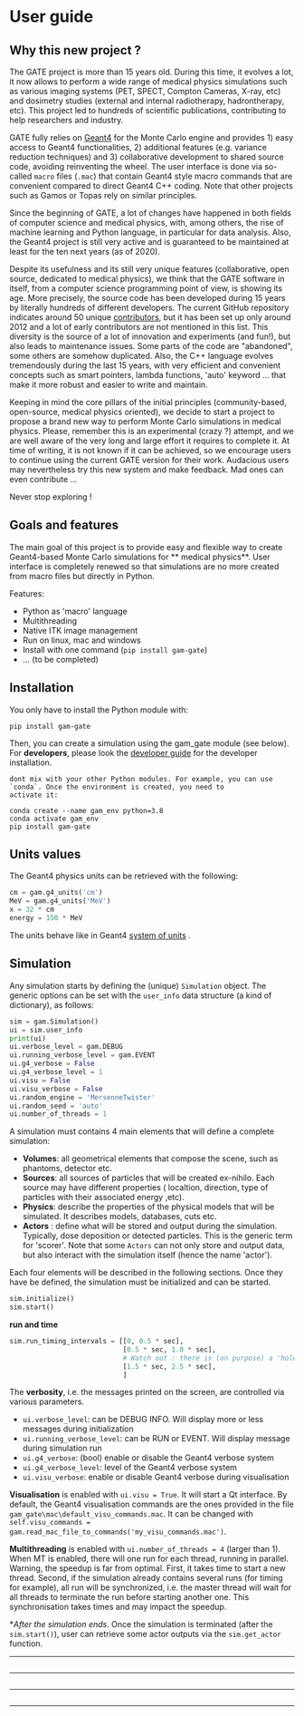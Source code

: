 # User guide

## Why this new project ?

The GATE project is more than 15 years old. During this time, it evolves a lot, it now allows to perform a wide range of
medical physics simulations such as various imaging systems (PET, SPECT, Compton Cameras, X-ray, etc) and dosimetry
studies (external and internal radiotherapy, hadrontherapy, etc). This project led to hundreds of scientific
publications, contributing to help researchers and industry.

GATE fully relies on [Geant4](http://www.geant4.org) for the Monte Carlo engine and provides 1) easy access to Geant4
functionalities, 2) additional features (e.g. variance reduction techniques) and 3) collaborative development to shared
source code, avoiding reinventing the wheel. The user interface is done via so-called `macro` files (`.mac`) that
contain Geant4 style macro commands that are convenient compared to direct Geant4 C++ coding. Note that other projects
such as Gamos or Topas rely on similar principles.

Since the beginning of GATE, a lot of changes have happened in both fields of computer science and medical physics,
with, among others, the rise of machine learning and Python language, in particular for data analysis. Also, the Geant4
project is still very active and is guaranteed to be maintained at least for the ten next years (as of 2020).

Despite its usefulness and its still very unique features (collaborative, open source, dedicated to medical physics), we
think that the GATE software in itself, from a computer science programming point of view, is showing its age. More
precisely, the source code has been developed during 15 years by literally hundreds of different developers. The current
GitHub repository indicates around 50 unique [contributors](https://github.com/OpenGATE/Gate/blob/develop/AUTHORS), but
it has been set up only around 2012 and a lot of early contributors are not mentioned in this list. This diversity is
the source of a lot of innovation and experiments (and fun!), but also leads to maintenance issues. Some parts of the
code are "abandoned", some others are somehow duplicated. Also, the C++ language evolves tremendously during the last 15
years, with very efficient and convenient concepts such as smart pointers, lambda functions, 'auto' keyword ... that
make it more robust and easier to write and maintain.

Keeping in mind the core pillars of the initial principles (community-based, open-source, medical physics oriented), we
decide to start a project to propose a brand new way to perform Monte Carlo simulations in medical physics. Please,
remember this is an experimental (crazy ?) attempt, and we are well aware of the very long and large effort it requires
to complete it. At time of writing, it is not known if it can be achieved, so we encourage users to continue using the
current GATE version for their work. Audacious users may nevertheless try this new system and make feedback. Mad ones
can even contribute ...

Never stop exploring !

## Goals and features

The main goal of this project is to provide easy and flexible way to create Geant4-based Monte Carlo simulations for **
medical physics**. User interface is completely renewed so that simulations are no more created from macro files but
directly in Python.

Features:

- Python as 'macro' language
- Multithreading
- Native ITK image management
- Run on linux, mac and windows
- Install with one command (`pip install gam-gate`)
- ... (to be completed)

## Installation

You only have to install the Python module with:

    pip install gam-gate

Then, you can create a simulation using the gam_gate module (see below). For **developers**, please look
the [developer guide](developer_guide) for the developer installation.

```{tip} We highly recommend creating a specific python environment to 1) be sure all dependencies are handled properly and 2)
dont mix with your other Python modules. For example, you can use `conda`. Once the environment is created, you need to
activate it:
```

    conda create --name gam_env python=3.8
    conda activate gam_env
    pip install gam-gate

## Units values

The Geant4 physics units can be retrieved with the following:

```python
cm = gam.g4_units('cm')
MeV = gam.g4_units('MeV')
x = 32 * cm
energy = 150 * MeV
```

The units behave like in
Geant4 [system of units](https://geant4.web.cern.ch/sites/default/files/geant4/collaboration/working_groups/electromagnetic/gallery/units/SystemOfUnits.html)
.

## Simulation

Any simulation starts by defining the (unique) `Simulation` object. The generic options can be set with the `user_info`
data structure (a kind of dictionary), as follows:

```python
sim = gam.Simulation()
ui = sim.user_info
print(ui)
ui.verbose_level = gam.DEBUG
ui.running_verbose_level = gam.EVENT
ui.g4_verbose = False
ui.g4_verbose_level = 1
ui.visu = False
ui.visu_verbose = False
ui.random_engine = 'MersenneTwister'
ui.random_seed = 'auto'
ui.number_of_threads = 1
```

A simulation must contains 4 main elements that will define a complete simulation:

- **Volumes**: all geometrical elements that compose the scene, such as phantoms, detector etc.
- **Sources**: all sources of particles that will be created ex-nihilo. Each source may have different properties (
  localtion, direction, type of particles with their associated energy ,etc).
- **Physics**: describe the properties of the physical models that will be simulated. It describes models, databases,
  cuts etc.
- **Actors** : define what will be stored and output during the simulation. Typically, dose deposition or detected
  particles. This is the generic term for 'scorer'. Note that some `Actors` can not only store and output data, but also
  interact with the simulation itself (hence the name 'actor').

Each four elements will be described in the following sections. Once they have be defined, the simulation must be
initialized and can be started.

```python
sim.initialize()
sim.start()
```

**run and time**

```python
sim.run_timing_intervals = [[0, 0.5 * sec],
                            [0.5 * sec, 1.0 * sec],
                            # Watch out : there is (on purpose) a 'hole' in the timeline
                            [1.5 * sec, 2.5 * sec],
                            ]
```

The **verbosity**, i.e. the messages printed on the screen, are controlled via various parameters.

- `ui.verbose_level`: can be DEBUG INFO. Will display more or less messages during initialization
- `ui.running_verbose_level`: can be RUN or EVENT. Will display message during simulation run
- `ui.g4_verbose`: (bool) enable or disable the Geant4 verbose system
- `ui.g4_verbose_level`: level of the Geant4 verbose system
- `ui.visu_verbose`: enable or disable Geant4 verbose during visualisation

**Visualisation** is enabled with `ui.visu = True`. It will start a Qt interface. By default, the Geant4 visualisation commands are the ones provided in the file `gam_gate\mac\default_visu_commands.mac`. It can be changed with `self.visu_commands = gam.read_mac_file_to_commands('my_visu_commands.mac')`.

**Multithreading** is enabled with `ui.number_of_threads = 4` (larger than 1). When MT is enabled, there will one run for each thread, running in parallel. Warning, the speedup is far from optimal. First, it takes time to start a new thread. Second, if the simulation already contains several runs (for timing for example), all run will be synchronized, i.e. the master thread will wait for all threads to terminate the run before starting another one. This synchronisation takes times and may impact the speedup. 


**After the simulation ends*. Once the simulation is terminated (after the `sim.start()`), user can retrieve some actor outputs via the `sim.get_actor` function. 

------------

```{include} user_guide_volumes.md
```

------------

```{include} user_guide_sources.md
```

------------

```{include} user_guide_physics.md
```

------------

```{include} user_guide_actors.md
```


